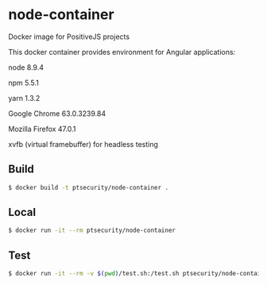 # node-container
Docker image for PositiveJS projects

This docker container provides environment for Angular applications:

node 8.9.4

npm 5.5.1

yarn 1.3.2

Google Chrome 63.0.3239.84

Mozilla Firefox 47.0.1

xvfb (virtual framebuffer) for headless testing

## Build

```sh
$ docker build -t ptsecurity/node-container .
```

## Local

```sh
$ docker run -it --rm ptsecurity/node-container
```

## Test
```sh
$ docker run -it --rm -v $(pwd)/test.sh:/test.sh ptsecurity/node-container /test.sh
```
